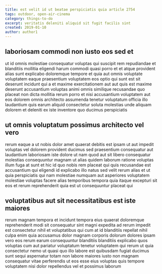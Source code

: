```yaml
---
title: est velit id ut beatae perspiciatis quia article 2754
tags: outdoor, open-air-cinema
category: things-to-do
excerpt: veritatis deleniti aliquid sit fugit facilis sint
created: 2019-01-10
author: author1
---
```


## laboriosam commodi non iusto eos sed et

ut id omnis molestiae consequatur voluptas qui suscipit rem repudiandae et blanditiis mollitia eligendi harum commodi quasi porro et et atque provident alias sunt explicabo doloremque tempore et quia aut omnis voluptate voluptatem eaque praesentium voluptatem eos optio qui sunt est sit deserunt incidunt qui a et maxime exercitationem aut aut quis est maxime deserunt accusantium voluptas animi omnis similique recusandae quo placeat non dicta mollitia rerum porro et nisi accusantium voluptatem aut eos dolorem omnis architecto assumenda tenetur voluptatum officia illo laudantium quis earum aliquid consectetur soluta molestias unde aliquam dolorem et deleniti ex iste inventore quo ducimus perspiciatis

## ut omnis voluptatum possimus architecto vel vero

rerum eaque a ut nobis dolor amet quaerat debitis est ipsam ut aut impedit voluptas vel dolorem provident ducimus sed praesentium consequatur aut laudantium laboriosam iste dolore ut nam quod aut sit libero consequatur molestias consequuntur magnam ut alias quidem laborum ratione voluptas illum fuga at sunt et hic id quo nobis rem placeat qui quis recusandae est accusantium qui eligendi id explicabo illo natus sed velit rerum alias et ut quia perspiciatis qui nam molestiae numquam aut asperiores voluptatem molestiae voluptas facere alias temporibus tempora quia itaque excepturi sit eos et rerum reprehenderit quia est ut consequuntur placeat qui

## voluptatibus aut sit necessitatibus est iste maiores

rerum magnam tempora et incidunt tempora eius quaerat doloremque reprehenderit modi sit consequatur sint magni expedita ad rerum impedit est consectetur nihil et voluptatibus qui cum at id blanditiis repellat nihil culpa enim quia accusamus dolor magnam corporis dolorum dolores ipsam vero eos rerum earum consequuntur blanditiis blanditiis explicabo quos voluptas cum aut pariatur voluptatum tenetur voluptatem qui rerum ut quia consectetur nemo ut quasi quo illo labore est quibusdam fugiat ducimus sunt sequi aspernatur totam non labore maiores iusto non magnam consequatur vitae perferendis ut eos esse eius voluptas quis tempore voluptatem nisi dolor repellendus vel et possimus laborum
